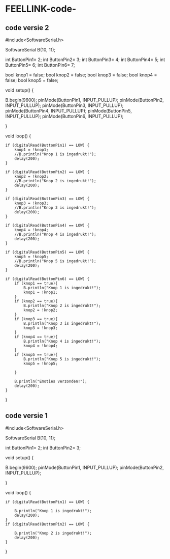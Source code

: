 # FEELLINK-code-



## code versie 2

#include<SoftwareSerial.h>

SoftwareSerial B(10, 11);

int ButtonPin1= 2;
int ButtonPin2= 3;
int ButtonPin3= 4;
int ButtonPin4= 5;
int ButtonPin5= 6;
int ButtonPin6= 7;

bool knop1 = false;
bool knop2 = false;
bool knop3 = false;
bool knop4 = false;
bool knop5 = false;



void setup() {

  B.begin(9600);
  pinMode(ButtonPin1, INPUT_PULLUP);
  pinMode(ButtonPin2, INPUT_PULLUP);
  pinMode(ButtonPin3, INPUT_PULLUP);
  pinMode(ButtonPin4, INPUT_PULLUP);
  pinMode(ButtonPin5, INPUT_PULLUP);
  pinMode(ButtonPin6, INPUT_PULLUP);

}


void loop() {


    if (digitalRead(ButtonPin1) == LOW) {  
        knop1 = !knop1; 
        //B.println("Knop 1 is ingedrukt!");
        delay(200);
    } 

    if (digitalRead(ButtonPin2) == LOW) {  
        knop2 = !knop2;
        //B.println("Knop 2 is ingedrukt!");
        delay(200);
    } 

    if (digitalRead(ButtonPin3) == LOW) {  
        knop3 = !knop3;
        //B.println("Knop 3 is ingedrukt!");
        delay(200);
    } 
    
    if (digitalRead(ButtonPin4) == LOW) {  
        knop4 = !knop4;
        //B.println("Knop 4 is ingedrukt!");
        delay(200);
    }    

    if (digitalRead(ButtonPin5) == LOW) {  
        knop5 = !knop5;
        //B.println("Knop 5 is ingedrukt!");
        delay(200);
    }

    if (digitalRead(ButtonPin6) == LOW) {  
        if (knop1 == true){
            B.println("Knop 1 is ingedrukt!");
            knop1 = !knop1;
        }
        if (knop2 == true){
            B.println("Knop 2 is ingedrukt!");
            knop2 = !knop2;
        }
        if (knop3 == true){
            B.println("Knop 3 is ingedrukt!");
            knop3 = !knop3;
        }
        if (knop4 == true){
            B.println("Knop 4 is ingedrukt!");
            knop4 = !knop4;
        }
        if (knop5 == true){
            B.println("Knop 5 is ingedrukt!");
            knop5 = !knop5;

        }
        
        B.println("Emoties verzonden!");
        delay(200);
    }
    
}


## code versie 1 

#include<SoftwareSerial.h>

SoftwareSerial B(10, 11);

int ButtonPin1= 2;
int ButtonPin2= 3;

void setup() {

  B.begin(9600);
  pinMode(ButtonPin1, INPUT_PULLUP);
  pinMode(ButtonPin2, INPUT_PULLUP);

}


void loop() {
    
    if (digitalRead(ButtonPin1) == LOW) {  
        
        B.println("Knop 1 is ingedrukt!");
        delay(200);
    }    
    if (digitalRead(ButtonPin2) == LOW) {  
        
        B.println("Knop 2 is ingedrukt!");
        delay(200);
    }
    
}

